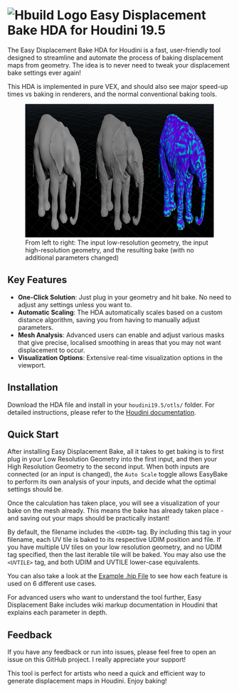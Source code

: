 # <img src="https://static.sidefx.com/images/apple-touch-icon.png" width="25" height="25" alt="Hbuild Logo"> Easy Displacement Bake HDA for Houdini 19.5

The Easy Displacement Bake HDA for Houdini is a fast, user-friendly tool designed to streamline and automate the process of baking displacement maps from geometry. The idea is to never need to tweak your displacement bake settings ever again!

This HDA is implemented in pure VEX, and should also see major speed-up times vs baking in renderers, and the normal conventional baking tools.

<figure>
  <img src="examples/images/elephant_bake_process.jpg" width="900" height="300" alt="Elephant Bake Process">
  <figcaption>From left to right: The input low-resolution geometry, the input high-resolution geometry, and the resulting bake (with no additional parameters changed)</figcaption>
</figure>

## Key Features
- **One-Click Solution**: Just plug in your geometry and hit bake. No need to adjust any settings unless you want to.
- **Automatic Scaling**: The HDA automatically scales based on a custom distance algorithm, saving you from having to manually adjust parameters.
- **Mesh Analysis**: Advanced users can enable and adjust various masks that give precise, localised smoothing in areas that you may not want displacement to occur.
- **Visualization Options**: Extensive real-time visualization options in the viewport.

## Installation
Download the HDA file and install in your `houdini19.5/otls/` folder. For detailed instructions, please refer to the [Houdini documentation](https://www.sidefx.com/docs/houdini/assets/install.html).

## Quick Start
After installing Easy Displacement Bake, all it takes to get baking is to first plug in your Low Resolution Geometry into the first input, and then your High Resolution Geometry to the second input. When both inputs are connected (or an input is changed), the `Auto Scale` toggle allows EasyBake to perform its own analysis of your inputs, and decide what the optimal settings should be.

Once the calculation has taken place, you will see a visualization of your bake on the mesh already. This means the bake has already taken place - and saving out your maps should be practically instant!

By default, the filename includes the `<UDIM>` tag. By including this tag in your filename, each UV tile is baked to its respective UDIM position and file. If you have multiple UV tiles on your low resolution geometry, and no UDIM tag specified, then the last iterable tile will be baked. You may also use the `<UVTILE>` tag, and both UDIM and UVTILE lower-case equivalents.

You can also take a look at the [Example .hip File](examples/hip/easy_bake_examples.hip) to see how each feature is used on 6 different use cases.

For advanced users who want to understand the tool further, Easy Displacement Bake includes wiki markup documentation in Houdini that explains each parameter in depth.

## Feedback
If you have any feedback or run into issues, please feel free to open an issue on this GitHub project. I really appreciate your support!

This tool is perfect for artists who need a quick and efficient way to generate displacement maps in Houdini. Enjoy baking!